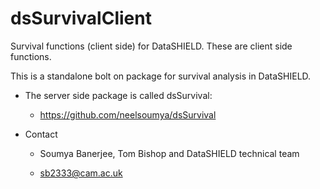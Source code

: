 # dsSurvivalClient

Survival functions (client side) for DataSHIELD. These are client side functions.

This is a standalone bolt on package for survival analysis in DataSHIELD.

* The server side package is called dsSurvival:

    * https://github.com/neelsoumya/dsSurvival

* Contact

    * Soumya Banerjee, Tom Bishop and DataSHIELD technical team

    * sb2333@cam.ac.uk
    
